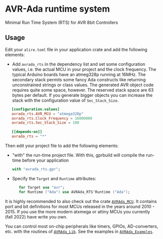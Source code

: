 # AVR-Ada runtime system
Minimal Run Time System (RTS) for AVR 8bit Controllers

## Usage

Edit your `alire.toml` file in your application crate and add the following elements:
- Add `avrada_rts` in the dependency list and set some configuration values,
i.e. the actual MCU in your project and the clock frequency.  The
typical Arduino boards have an atmeg328p running at 16MHz.  The
secondary stack permits some fancy Ada constructs like returning
unconstrained strings or class values.  The generated AVR object code
requires quite some space, however.  The reserved stack space are 63
bytes per default. If you generate bigger objects you can increase the
stack with the configuration value of `Sec_Stack_Size`.
```toml
   [configuration.values]
   avrada_rts.AVR_MCU = "atmega328p"
   avrada_rts.Clock_Frequency = 16000000
   avrada_rts.Sec_Stack_Size = 100
   
   [[depends-on]]
   avrada_rts = "*"
   ```

Then edit your project file to add the following elements:
 - "with" the run-time project file. With this, gprbuild will compile
   the run-time before your application
   ```ada
   with "avrada_rts.gpr";
   ```
 - Specify the `Target` and `Runtime` attributes:
   ```ada
      for Target use "avr";
      for Runtime ("Ada") use AVRAda_RTS'Runtime ("Ada");
   ```

It is highly recommended to also check out the crate
[`AVRAda_MCU`](https://github.com/RREE/AVRAda_MCU).  It contains port
and bit definitions for most MCUs released in the years around 2010 -
2015.  If you use the more modern atxmega or attiny MCUs you currently
(fall 2022) have write you own.

You can control most on-chip peripherals like timers, GPIOs,
AD-converters, etc. with the routines of
[`AVRAda_Lib`](https://github.com/RREE/AVRAda_Lib).  See the examples
in [`AVRAda_Examples`](https://github.com/RREE/AVRAda_Examples).

